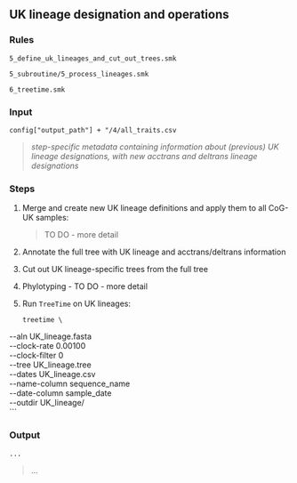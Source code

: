 ## UK lineage designation and operations

### Rules

`5_define_uk_lineages_and_cut_out_trees.smk`

`5_subroutine/5_process_lineages.smk`

`6_treetime.smk`

### Input

`config["output_path"] + "/4/all_traits.csv`
> *step-specific metadata containing information about (previous) UK lineage designations, with new acctrans and deltrans lineage designations*
> 


### Steps

1. Merge and create new UK lineage definitions and apply them to all CoG-UK samples:

	>
	> TO DO - more detail
	>

2. Annotate the full tree with UK lineage and acctrans/deltrans information

3. Cut out UK lineage-specific trees from the full tree
4. Phylotyping - TO DO - more detail
5. Run `TreeTime` on UK lineages:
 
	```
	treetime \
  --aln UK_lineage.fasta \
  --clock-rate 0.00100 \
  --clock-filter 0 \
  --tree UK_lineage.tree \
  --dates UK_lineage.csv \
  --name-column sequence_name \
  --date-column sample_date \
  --outdir UK_lineage/    
	```
	
### Output

`...`
> *...*
> 